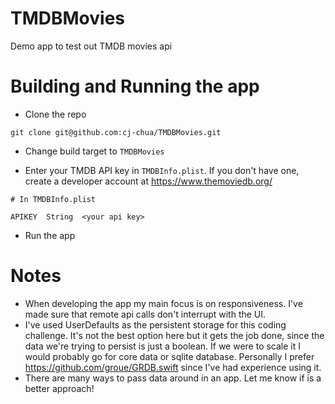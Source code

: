 # TMDBMovies
Demo app to test out TMDB movies api

# Building and Running the app
- Clone the repo

`git clone git@github.com:cj-chua/TMDBMovies.git`

- Change build target to `TMDBMovies`

- Enter your TMDB API key in `TMDBInfo.plist`. If you don't have one, create a developer account at https://www.themoviedb.org/
```
# In TMDBInfo.plist

APIKEY  String  <your api key>
```

- Run the app

# Notes
- When developing the app my main focus is on responsiveness. I've made sure that remote api calls don't interrupt with the UI.
- I've used UserDefaults as the persistent storage for this coding challenge. It's not the best option here but it gets the job done, 
since the data we're trying to persist is just a boolean. If we were to scale it I would probably go for core data or sqlite database.
Personally I prefer https://github.com/groue/GRDB.swift since I've had experience using it.
- There are many ways to pass data around in an app. Let me know if is a better approach!
